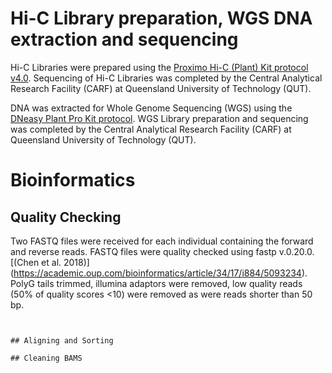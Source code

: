 # Hi-C Library preparation, WGS DNA extraction and sequencing
Hi-C Libraries were prepared using the [Proximo Hi-C (Plant) Kit protocol v4.0](https://github.com/KathleenMcLay/Honours_research_project/blob/main/Laboratory/Proximo_Hi-C_Plant_Kit_Protocol_v4.0_20210208.pdf). 
Sequencing of Hi-C Libraries was completed by the Central Analytical Research Facility (CARF) at Queensland University of Technology (QUT).

DNA was extracted for Whole Genome Sequencing (WGS) using the [DNeasy Plant Pro Kit protocol](https://github.com/KathleenMcLay/Honours_research_project/blob/main/Laboratory/DNeasy%20Plant%20Pro%20Kit%20Protocol.pdf).
WGS Library preparation and sequencing was completed by the Central Analytical Research Facility (CARF) at Queensland University of Technology (QUT).

# Bioinformatics  

## Quality Checking 

Two FASTQ files were received for each individual containing the forward and reverse reads. FASTQ files were quality checked using fastp v.0.20.0. [(Chen et al. 2018)] (https://academic.oup.com/bioinformatics/article/34/17/i884/5093234). PolyG tails trimmed, illumina adaptors were removed, low quality reads (50% of quality scores <10) were removed as were reads shorter than 50 bp. 
```


## Aligning and Sorting 

## Cleaning BAMS
